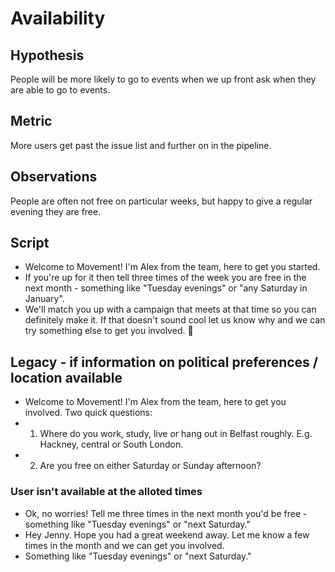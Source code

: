 # Availability

## Hypothesis

People will be more likely to go to events when we up front ask when they are able to go to events.

## Metric

More users get past the issue list and further on in the pipeline.

## Observations

People are often not free on particular weeks, but happy to give a regular evening they are free.

## Script
- Welcome to Movement! I'm Alex from the team, here to get you started.
- If you're up for it then tell three times of the week you are free in the next month - something like "Tuesday evenings" or "any Saturday in January".
- We'll match you up with a campaign that meets at that time so you can definitely make it. If that doesn't sound cool let us know why and we can try something else to get you involved. 🙂

## Legacy - if information on political preferences / location available

- Welcome to Movement! I'm Alex from the team, here to get you involved. Two quick questions:
- 1. Where do you work, study, live or hang out in Belfast roughly. E.g. Hackney, central or South London.
- 2. Are you free on either Saturday or Sunday afternoon?

### User isn't available at the alloted times

- Ok, no worries! Tell me three times in the next month you'd be free - something like "Tuesday evenings" or "next Saturday."
- Hey Jenny. Hope you had a great weekend away. Let me know a few times in the month and we can get you involved.
- Something like "Tuesday evenings" or "next Saturday."
